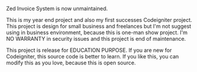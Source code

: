 Zed Invoice System is now unmaintained.

This is my year end project and also my first successes Codeigniter project. This project is design for small business and freelances but I'm not suggest using in business environment, because this is one-man show project. I'm NO WARRANTY in security issues and this project is end of maintenance.

This project is release for EDUCATION PURPOSE. If you are new for Codeigniter, this source code is better to learn. If you like this, you can modify this as you love, because this is open source.
